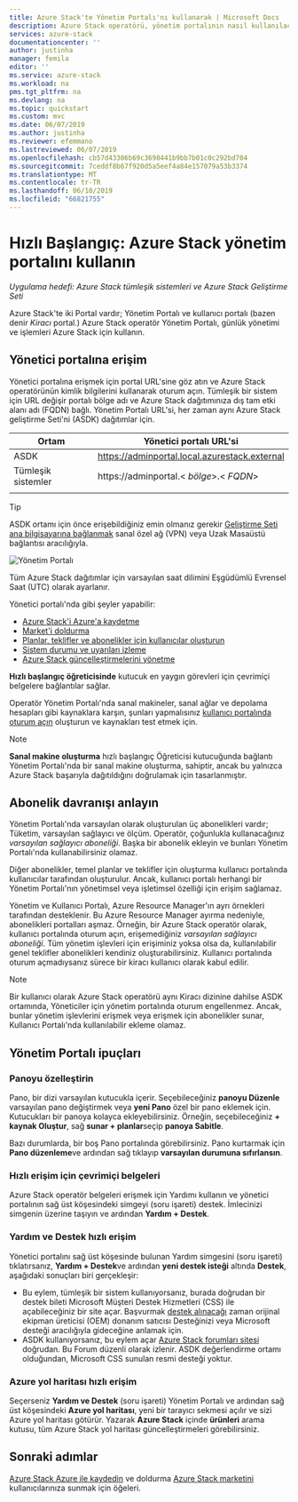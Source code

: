 ```yaml
---
title: Azure Stack'te Yönetim Portalı'nı kullanarak | Microsoft Docs
description: Azure Stack operatörü, yönetim portalının nasıl kullanılacağını öğrenin.
services: azure-stack
documentationcenter: ''
author: justinha
manager: femila
editor: ''
ms.service: azure-stack
ms.workload: na
pms.tgt_pltfrm: na
ms.devlang: na
ms.topic: quickstart
ms.custom: mvc
ms.date: 06/07/2019
ms.author: justinha
ms.reviewer: efemmano
ms.lastreviewed: 06/07/2019
ms.openlocfilehash: cb57d43306b69c3698441b9bb7b01c0c292bd704
ms.sourcegitcommit: 7ceddf8b67f920d5a5eef4a84e157079a53b3374
ms.translationtype: MT
ms.contentlocale: tr-TR
ms.lasthandoff: 06/10/2019
ms.locfileid: "66821755"
---
```

# <a name="quickstart-use-the-azure-stack-administration-portal"></a>Hızlı Başlangıç: Azure Stack yönetim portalını kullanın

*Uygulama hedefi: Azure Stack tümleşik sistemleri ve Azure Stack Geliştirme Seti*

Azure Stack'te iki Portal vardır; Yönetim Portalı ve kullanıcı portalı (bazen denir *Kiracı* portal.) Azure Stack operatör Yönetim Portalı, günlük yönetimi ve işlemleri Azure Stack için kullanın.

## <a name="access-the-administrator-portal"></a>Yönetici portalına erişim

Yönetici portalına erişmek için portal URL'sine göz atın ve Azure Stack operatörünün kimlik bilgilerini kullanarak oturum açın. Tümleşik bir sistem için URL değişir portalı bölge adı ve Azure Stack dağıtımınıza dış tam etki alanı adı (FQDN) bağlı. Yönetim Portalı URL'si, her zaman aynı Azure Stack geliştirme Seti'ni (ASDK) dağıtımlar için. 

| Ortam | Yönetici portalı URL'si |   
| -- | -- | 
| ASDK| https://adminportal.local.azurestack.external  |
| Tümleşik sistemler | https://adminportal.&lt; *bölge*&gt;.&lt; *FQDN*&gt; | 
| | |

> [!TIP]
> ASDK ortamı için önce erişebildiğiniz emin olmanız gerekir [Geliştirme Seti ana bilgisayarına bağlanmak](../asdk/asdk-connect.md) sanal özel ağ (VPN) veya Uzak Masaüstü bağlantısı aracılığıyla.

 ![Yönetim Portalı](media/azure-stack-manage-portals/admin-portal.png)

Tüm Azure Stack dağıtımlar için varsayılan saat dilimini Eşgüdümlü Evrensel Saat (UTC) olarak ayarlanır. 

Yönetici portalı'nda gibi şeyler yapabilir:

* [Azure Stack'i Azure'a kaydetme](azure-stack-registration.md)
* [Market'i doldurma](azure-stack-download-azure-marketplace-item.md)
* [Planlar, teklifler ve abonelikler için kullanıcılar oluşturun](azure-stack-plan-offer-quota-overview.md)
* [Sistem durumu ve uyarıları izleme](azure-stack-monitor-health.md)
* [Azure Stack güncelleştirmelerini yönetme](azure-stack-updates.md)

**Hızlı başlangıç öğreticisinde** kutucuk en yaygın görevleri için çevrimiçi belgelere bağlantılar sağlar.

Operatör Yönetim Portalı'nda sanal makineler, sanal ağlar ve depolama hesapları gibi kaynaklara karşın, şunları yapmalısınız [kullanıcı portalında oturum açın](../user/azure-stack-use-portal.md) oluşturun ve kaynakları test etmek için.

>[!NOTE]
>**Sanal makine oluşturma** hızlı başlangıç Öğreticisi kutucuğunda bağlantı Yönetim Portalı'nda bir sanal makine oluşturma, sahiptir, ancak bu yalnızca Azure Stack başarıyla dağıtıldığını doğrulamak için tasarlanmıştır.

## <a name="understand-subscription-behavior"></a>Abonelik davranışı anlayın

Yönetim Portalı'nda varsayılan olarak oluşturulan üç abonelikleri vardır; Tüketim, varsayılan sağlayıcı ve ölçüm. Operatör, çoğunlukla kullanacağınız *varsayılan sağlayıcı aboneliği*. Başka bir abonelik ekleyin ve bunları Yönetim Portalı'nda kullanabilirsiniz olamaz. 

Diğer abonelikler, temel planlar ve teklifler için oluşturma kullanıcı portalında kullanıcılar tarafından oluşturulur. Ancak, kullanıcı portalı herhangi bir Yönetim Portalı'nın yönetimsel veya işletimsel özelliği için erişim sağlamaz.

Yönetim ve Kullanıcı Portalı, Azure Resource Manager'ın ayrı örnekleri tarafından desteklenir. Bu Azure Resource Manager ayırma nedeniyle, abonelikleri portalları aşmaz. Örneğin, bir Azure Stack operatör olarak, kullanıcı portalında oturum açın, erişemediğiniz *varsayılan sağlayıcı aboneliği*. Tüm yönetim işlevleri için erişiminiz yoksa olsa da, kullanılabilir genel teklifler abonelikleri kendiniz oluşturabilirsiniz. Kullanıcı portalında oturum açmadıysanız sürece bir kiracı kullanıcı olarak kabul edilir.

  >[!NOTE]
  >Bir kullanıcı olarak Azure Stack operatörü aynı Kiracı dizinine dahilse ASDK ortamında, Yöneticiler için yönetim portalında oturum engellenmez. Ancak, bunlar yönetim işlevlerini erişmek veya erişmek için abonelikler sunar, Kullanıcı Portalı'nda kullanılabilir ekleme olamaz.

## <a name="administration-portal-tips"></a>Yönetim Portalı ipuçları

### <a name="customize-the-dashboard"></a>Panoyu özelleştirin

Pano, bir dizi varsayılan kutucukla içerir. Seçebileceğiniz **panoyu Düzenle** varsayılan pano değiştirmek veya **yeni Pano** özel bir pano eklemek için. Kutucukları bir panoya kolayca ekleyebilirsiniz. Örneğin, seçebileceğiniz **+ kaynak Oluştur**, sağ **sunar + planlar**seçip **panoya Sabitle**.

Bazı durumlarda, bir boş Pano portalında görebilirsiniz. Pano kurtarmak için **Pano düzenleme**ve ardından sağ tıklayıp **varsayılan durumuna sıfırlansın**.

### <a name="quick-access-to-online-documentation"></a>Hızlı erişim için çevrimiçi belgeleri

Azure Stack operatör belgeleri erişmek için Yardımı kullanın ve yönetici portalının sağ üst köşesindeki simgeyi (soru işareti) destek. İmlecinizi simgenin üzerine taşıyın ve ardından **Yardım + Destek**.

### <a name="quick-access-to-help-and-support"></a>Yardım ve Destek hızlı erişim

Yönetici portalını sağ üst köşesinde bulunan Yardım simgesini (soru işareti) tıklatırsanız, **Yardım + Destek**ve ardından **yeni destek isteği** altında **Destek**, aşağıdaki sonuçları biri gerçekleşir:

- Bu eylem, tümleşik bir sistem kullanıyorsanız, burada doğrudan bir destek bileti Microsoft Müşteri Destek Hizmetleri (CSS) ile açabileceğiniz bir site açar. Başvurmak [destek alınacağı](azure-stack-manage-basics.md#where-to-get-support) zaman orijinal ekipman üreticisi (OEM) donanım satıcısı Desteğinizi veya Microsoft desteği aracılığıyla gideceğine anlamak için.
- ASDK kullanıyorsanız, bu eylem açar [Azure Stack forumları sitesi](https://social.msdn.microsoft.com/Forums/home?forum=AzureStack) doğrudan. Bu Forum düzenli olarak izlenir. ASDK değerlendirme ortamı olduğundan, Microsoft CSS sunulan resmi desteği yoktur.

### <a name="quick-access-to-the-azure-roadmap"></a>Azure yol haritası hızlı erişim

Seçerseniz **Yardım ve Destek** (soru işareti) Yönetim Portalı ve ardından sağ üst köşesindeki **Azure yol haritası**, yeni bir tarayıcı sekmesi açılır ve sizi Azure yol haritası götürür. Yazarak **Azure Stack** içinde **ürünleri** arama kutusu, tüm Azure Stack yol haritası güncelleştirmeleri görebilirsiniz.

## <a name="next-steps"></a>Sonraki adımlar

[Azure Stack Azure ile kaydedin](azure-stack-registration.md) ve doldurma [Azure Stack marketini](azure-stack-marketplace.md) kullanıcılarınıza sunmak için öğeleri. 
